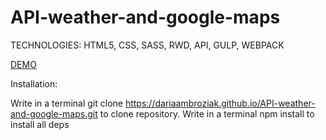 # API-weather-and-google-maps

TECHNOLOGIES: HTML5, CSS, SASS, RWD, API, GULP, WEBPACK

<a href="https://dariaambroziak.github.io/API-weather-and-google-maps/">DEMO</a>

Installation:

Write in a terminal git clone https://dariaambroziak.github.io/API-weather-and-google-maps.git to clone repository. Write in a terminal npm install to install all deps

